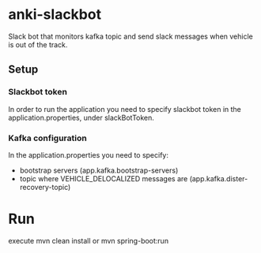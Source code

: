 # anki-slackbot
Slack bot that monitors kafka topic and send slack messages when vehicle is out of the track.

## Setup

### Slackbot token
In order to run the application you need to specify slackbot token in the application.properties, under slackBotToken.

### Kafka configuration
In the application.properties you need to specify:
- bootstrap servers (app.kafka.bootstrap-servers)
- topic where VEHICLE_DELOCALIZED messages are (app.kafka.dister-recovery-topic)

# Run
execute mvn clean install or mvn spring-boot:run
